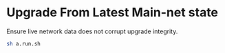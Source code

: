 # Upgrade From Latest Main-net state

Ensure live network data does not corrupt upgrade integrity.

```sh
sh a.run.sh
```